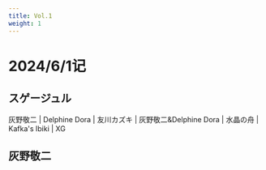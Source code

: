 ```yaml
---
title: Vol.1
weight: 1
---
```

# 2024/6/1记

## スゲージュル

灰野敬二 | Delphine Dora | 友川カズキ | 灰野敬二&Delphine Dora | 水晶の舟 | Kafka's Ibiki | XG

## 灰野敬二

